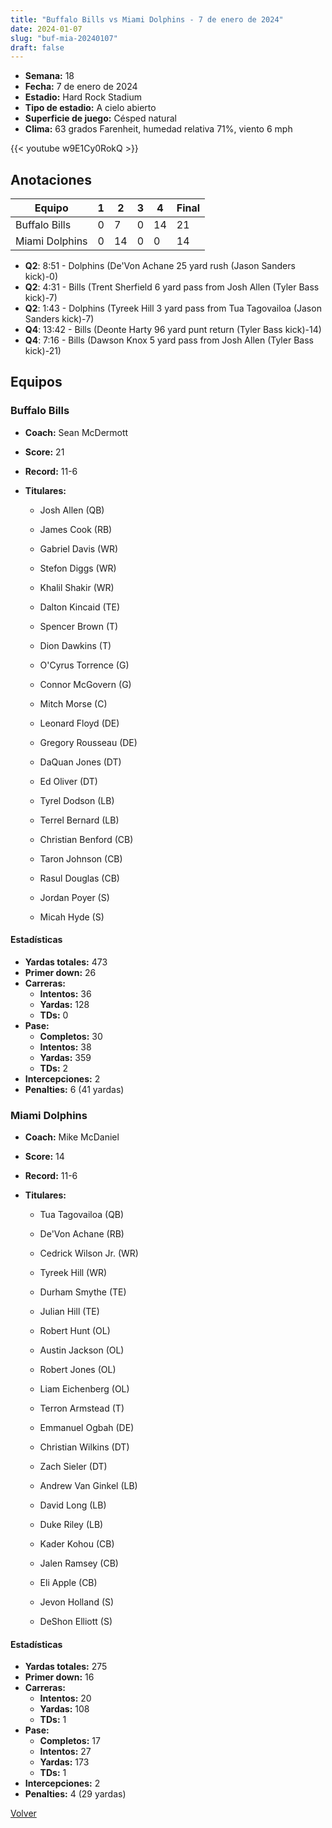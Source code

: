 ```yaml
---
title: "Buffalo Bills vs Miami Dolphins - 7 de enero de 2024"
date: 2024-01-07
slug: "buf-mia-20240107"
draft: false
---
```


- **Semana:** 18
- **Fecha:** 7 de enero de 2024
- **Estadio:** Hard Rock Stadium
- **Tipo de estadio:** A cielo abierto
- **Superficie de juego:** Césped natural
- **Clima:** 63 grados Farenheit, humedad relativa 71%, viento 6 mph


{{< youtube w9E1Cy0RokQ >}}


## Anotaciones
| Equipo | 1 | 2 | 3 | 4 | Final |
|--------|---|---|---|---|-------|
| Buffalo Bills  | 0 | 7 | 0 | 14  | 21 |
| Miami Dolphins  | 0 | 14 | 0 | 0  | 14 |
- **Q2**: 8:51 - Dolphins (De'Von Achane 25 yard rush (Jason Sanders kick)-0)
- **Q2**: 4:31 - Bills (Trent Sherfield 6 yard pass from Josh Allen (Tyler Bass kick)-7)
- **Q2**: 1:43 - Dolphins (Tyreek Hill 3 yard pass from Tua Tagovailoa (Jason Sanders kick)-7)
- **Q4**: 13:42 - Bills (Deonte Harty 96 yard punt return (Tyler Bass kick)-14)
- **Q4**: 7:16 - Bills (Dawson Knox 5 yard pass from Josh Allen (Tyler Bass kick)-21)


## Equipos


### Buffalo Bills
* **Coach:** Sean McDermott
* **Score:** 21
* **Record:** 11-6
* **Titulares:** 

  * Josh Allen (QB) 

  * James Cook (RB) 

  * Gabriel Davis (WR) 

  * Stefon Diggs (WR) 

  * Khalil Shakir (WR) 

  * Dalton Kincaid (TE) 

  * Spencer Brown (T) 

  * Dion Dawkins (T) 

  * O'Cyrus Torrence (G) 

  * Connor McGovern (G) 

  * Mitch Morse (C) 

  * Leonard Floyd (DE) 

  * Gregory Rousseau (DE) 

  * DaQuan Jones (DT) 

  * Ed Oliver (DT) 

  * Tyrel Dodson (LB) 

  * Terrel Bernard (LB) 

  * Christian Benford (CB) 

  * Taron Johnson (CB) 

  * Rasul Douglas (CB) 

  * Jordan Poyer (S) 

  * Micah Hyde (S) 

#### Estadísticas
* **Yardas totales:** 473
* **Primer down:** 26
* **Carreras:**
  * **Intentos:** 36
  * **Yardas:** 128
  * **TDs:** 0
* **Pase:**
  * **Completos:** 30
  * **Intentos:** 38
  * **Yardas:** 359
  * **TDs:** 2
* **Intercepciones:** 2
* **Penalties:** 6 (41 yardas)

### Miami Dolphins
* **Coach:** Mike McDaniel
* **Score:** 14
* **Record:** 11-6
* **Titulares:** 

  * Tua Tagovailoa (QB) 

  * De'Von Achane (RB) 

  * Cedrick Wilson Jr. (WR) 

  * Tyreek Hill (WR) 

  * Durham Smythe (TE) 

  * Julian Hill (TE) 

  * Robert Hunt (OL) 

  * Austin Jackson (OL) 

  * Robert Jones (OL) 

  * Liam Eichenberg (OL) 

  * Terron Armstead (T) 

  * Emmanuel Ogbah (DE) 

  * Christian Wilkins (DT) 

  * Zach Sieler (DT) 

  * Andrew Van Ginkel (LB) 

  * David Long (LB) 

  * Duke Riley (LB) 

  * Kader Kohou (CB) 

  * Jalen Ramsey (CB) 

  * Eli Apple (CB) 

  * Jevon Holland (S) 

  * DeShon Elliott (S) 

#### Estadísticas
* **Yardas totales:** 275
* **Primer down:** 16
* **Carreras:**
  * **Intentos:** 20
  * **Yardas:** 108
  * **TDs:** 1
* **Pase:**
  * **Completos:** 17
  * **Intentos:** 27
  * **Yardas:** 173
  * **TDs:** 1
* **Intercepciones:** 2
* **Penalties:** 4 (29 yardas)


[Volver](/historia/2023)
